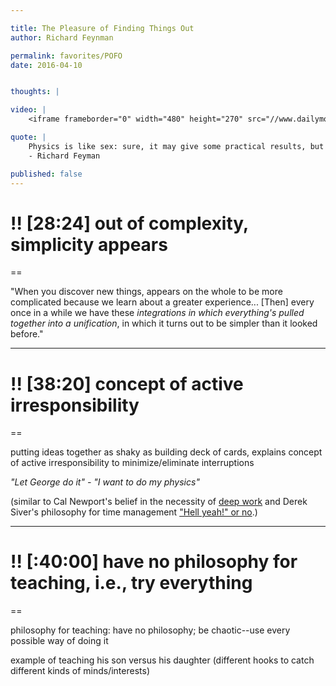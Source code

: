 ```yaml
---

title: The Pleasure of Finding Things Out 
author: Richard Feynman

permalink: favorites/POFO
date: 2016-04-10


thoughts: |

video: |
    <iframe frameborder="0" width="480" height="270" src="//www.dailymotion.com/embed/video/x24gwgc" allowfullscreen></iframe><br /></i>

quote: |
    Physics is like sex: sure, it may give some practical results, but that's not why we do it. <br>
    - Richard Feyman   

published: false
---
```


# !! [28:24] out of complexity, simplicity appears 

==

"When you discover new things, appears on the whole to be more complicated because we learn about a greater experience... [Then] every once in a while we have these *integrations in which everything's pulled together into a unification*, in which it turns out to be simpler than it looked before."


----


# !! [38:20] concept of active irresponsibility

== 

putting ideas together as shaky as building deck of cards, explains concept of active irresponsibility to minimize/eliminate interruptions

*"Let George do it" - "I want to do my physics"*

(similar to Cal Newport's belief in the necessity of 
[deep work](/books/DeepWork) and 
Derek Siver's philosophy for time management 
["Hell yeah!" or no](/books/AnythingYouWant).)


---

# !! [:40:00] have no philosophy for teaching, i.e., try everything

==

philosophy for teaching: have no philosophy; be chaotic--use every possible way of doing it 

example of teaching his son versus his daughter (different hooks to catch different kinds of minds/interests)

